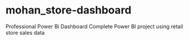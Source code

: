 # mohan_store-dashboard
Professional Power Bi Dashboard  Complete Power BI project using retail store sales data
